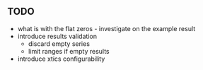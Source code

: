 TODO
----
- what is with the flat zeros - investigate on the example result
- introduce results validation
    - discard empty series
    - limit ranges if empty results  
- introduce xtics configurability
